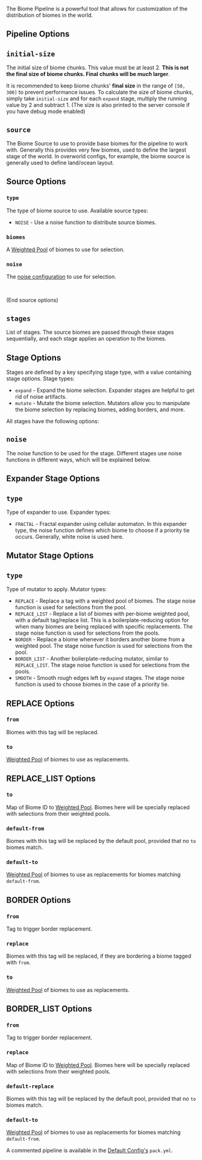 The Biome Pipeline is a powerful tool that allows for customization of the distribution of biomes in the world.

## Pipeline Options

## `initial-size`
The initial size of biome chunks. This value must be at least 2. **This is not the final size of biome chunks. Final
chunks will be *much* larger**.     

It is recommended to keep biome chunks' **final size** in the range of
`[50, 300]` to prevent performance issues. To calculate the size of biome chunks, simply take `initial-size` and for
each `expand` stage, multiply the running value by 2 and subtract 1. (The size is also printed to the server
console if you have debug mode enabled)

## `source`
The Biome Source to use to provide base biomes for the pipeline to work with. Generally this provides very few biomes,
used to define the largest stage of the world. In overworld configs, for example, the biome source is generally used to
define land/ocean layout.

## Source Options

### `type`
The type of biome source to use. Available source types:
* `NOISE` - Use a noise function to distribute source biomes.

### `biomes`
A [Weighted Pool](./Weighted-Pools) of biomes to use for selection.

### `noise`
The [noise configuration](./Noise-Options) to use for selection.   

<br>

(End source options)
## `stages`
List of stages. The source biomes are passed through these stages sequentially, and each stage applies an operation to
the biomes.

## Stage Options
Stages are defined by a key specifying stage type, with a value containing stage options.
Stage types:
* `expand` - Expand the biome selection. Expander stages are helpful to get rid of noise artifacts.
* `mutate` - Mutate the biome selection. Mutators allow you to manipulate the biome selection by replacing biomes,
adding borders, and more.

All stages have the following options:
## `noise`
The noise function to be used for the stage. Different stages use noise functions in different ways, which will be
explained below.

## Expander Stage Options

## `type`
Type of expander to use. Expander types:
* `FRACTAL` - Fractal expander using cellular automaton. In this expander type, the noise function defines which biome
to choose if a priority tie occurs. Generally, white noise is used here.

## Mutator Stage Options


## `type`
Type of mutator to apply. Mutator types:
* `REPLACE` - Replace a tag with a weighted pool of biomes. The stage noise function is used for selections from the
pool.
* `REPLACE_LIST` - Replace a list of biomes with per-biome weighted pool, with a default tag/replace list. This is a
boilerplate-reducing option for when many biomes are being replaced with specific replacements. The stage noise function
is used for selections from the pools.
* `BORDER` - Replace a biome whenever it borders another biome from a weighted pool. The stage noise function is used
for selections from the pool.
* `BORDER_LIST` - Another boilerplate-reducing mutator, similar to `REPLACE_LIST`. The stage noise function is used for
selections from the pools.
* `SMOOTH` - Smooth rough edges left by `expand` stages. The stage noise function is used to choose biomes in the case
of a priority tie.

## REPLACE Options
### `from`
Biomes with this tag will be replaced.

### `to`
[Weighted Pool](./Weighted-Pools) of biomes to use as replacements.


## REPLACE_LIST Options
### `to`
Map of Biome ID to [Weighted Pool](./Weighted-Pools). Biomes here will be specially replaced with selections from their
weighted pools.

### `default-from`
Biomes with this tag will be replaced by the default pool, provided that no `to` biomes match.

### `default-to`
[Weighted Pool](./Weighted-Pools) of biomes to use as replacements for biomes matching `default-from`.

## BORDER Options
### `from`
Tag to trigger border replacement.

### `replace` 
Biomes with this tag will be replaced, if they are bordering a biome tagged with `from`.

### `to`
[Weighted Pool](./Weighted-Pools) of biomes to use as replacements.

## BORDER_LIST Options
### `from`
Tag to trigger border replacement.

### `replace`
Map of Biome ID to [Weighted Pool](./Weighted-Pools). Biomes here will be specially replaced with selections from their
weighted pools.

### `default-replace`
Biomes with this tag will be replaced by the default pool, provided that no `to` biomes match.

### `default-to`
[Weighted Pool](./Weighted-Pools) of biomes to use as replacements for biomes matching `default-from`.

A commented pipeline is available in the [Default Config's](https://github.com/PolyhedralDev/TerraDefaultConfig)
`pack.yml`.